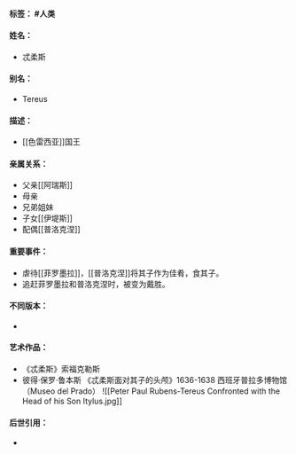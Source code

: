 #### 标签： #人类
#### 姓名：
- 忒柔斯
#### 别名：
- Tereus
#### 描述：
- [[色雷西亚]]国王
#### 亲属关系：
- 父亲[[阿瑞斯]]
- 母亲
- 兄弟姐妹
- 子女[[伊堤斯]]
- 配偶[[普洛克涅]]
#### 重要事件：
- 虐待[[菲罗墨拉]]，[[普洛克涅]]将其子作为佳肴，食其子。
- 追赶菲罗墨拉和普洛克涅时，被变为戴胜。
#### 不同版本：
- 
#### 艺术作品：
- 《忒柔斯》索福克勒斯
- 彼得·保罗·鲁本斯 《忒柔斯面对其子的头颅》1636-1638 西班牙普拉多博物馆（Museo del Prado）
![[Peter Paul Rubens-Tereus Confronted with the Head of his Son Itylus.jpg]]
#### 后世引用：
- 